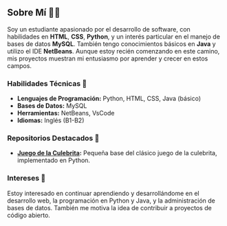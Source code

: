 ## Sobre Mí 🧑‍🎓

Soy un estudiante apasionado por el desarrollo de software, con habilidades en **HTML**, **CSS**, **Python**, y un interés particular en el manejo de bases de datos **MySQL**. También tengo conocimientos básicos en **Java** y utilizo el IDE **NetBeans**. Aunque estoy recién comenzando en este camino, mis proyectos muestran mi entusiasmo por aprender y crecer en estos campos.

### Habilidades Técnicas 🚀

- **Lenguajes de Programación:** Python, HTML, CSS, Java (básico)
- **Bases de Datos:** MySQL
- **Herramientas:** NetBeans, VsCode
- **Idiomas:** Inglés (B1-B2)

### Repositorios Destacados 🌟

- **[Juego de la Culebrita](enlace-al-repositorio):** Pequeña base del clásico juego de la culebrita, implementado en Python.

### Intereses 🎯

Estoy interesado en continuar aprendiendo y desarrollándome en el desarrollo web, la programación en Python y Java, y la administración de bases de datos. También me motiva la idea de contribuir a proyectos de código abierto.
